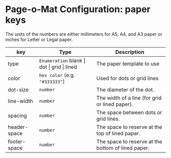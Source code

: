 # Page-o-Mat Configuration: paper keys

The units of the numbers are either millimeters for A5, A4, and A3 paper or inches for Letter or Legal paper.

|key|Type|Description|
|---|-------|-----------|
|type|`Enumeration` blank \| dot \| grid \| lined|The paper template to use|
|color|`hex color` (e.g. `"#333333"`)|Used for dots or grid lines|
|dot-size|`number`|The diameter of the dot.|
|line-width|`number`|The width of a line (for grid or lined paper).|
|spacing|`number`|The space between dots or grid lines.|
|header-space|`number`|The space to reserve at the top of lined paper.|
|footer-space|`number`|The space to reserve at the bottom of lined paper.|
